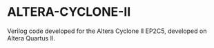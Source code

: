 # ALTERA-CYCLONE-II
Verilog code developed for the Altera Cyclone II EP2C5, developed on Altera Quartus II.
